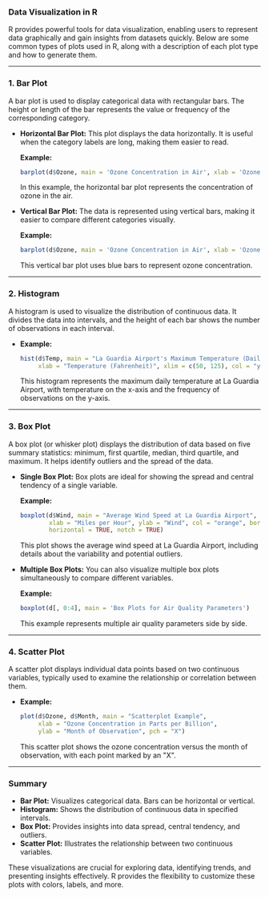 ### Data Visualization in R

R provides powerful tools for data visualization, enabling users to represent data graphically and gain insights from datasets quickly. Below are some common types of plots used in R, along with a description of each plot type and how to generate them.

---

### 1. **Bar Plot**
A bar plot is used to display categorical data with rectangular bars. The height or length of the bar represents the value or frequency of the corresponding category.

- **Horizontal Bar Plot:**
  This plot displays the data horizontally. It is useful when the category labels are long, making them easier to read.
  
  **Example:**
  ```r
  barplot(d$Ozone, main = 'Ozone Concentration in Air', xlab = 'Ozone Levels', horiz = TRUE)
  ```
  In this example, the horizontal bar plot represents the concentration of ozone in the air.

- **Vertical Bar Plot:**
  The data is represented using vertical bars, making it easier to compare different categories visually.
  
  **Example:**
  ```r
  barplot(d$Ozone, main = 'Ozone Concentration in Air', xlab = 'Ozone Levels', col = 'blue', horiz = FALSE)
  ```
  This vertical bar plot uses blue bars to represent ozone concentration.

---

### 2. **Histogram**
A histogram is used to visualize the distribution of continuous data. It divides the data into intervals, and the height of each bar shows the number of observations in each interval.

- **Example:**
  ```r
  hist(d$Temp, main = "La Guardia Airport's Maximum Temperature (Daily)", 
       xlab = "Temperature (Fahrenheit)", xlim = c(50, 125), col = "yellow", freq = TRUE)
  ```
  This histogram represents the maximum daily temperature at La Guardia Airport, with temperature on the x-axis and the frequency of observations on the y-axis.

---

### 3. **Box Plot**
A box plot (or whisker plot) displays the distribution of data based on five summary statistics: minimum, first quartile, median, third quartile, and maximum. It helps identify outliers and the spread of the data.

- **Single Box Plot:**
  Box plots are ideal for showing the spread and central tendency of a single variable.
  
  **Example:**
  ```r
  boxplot(d$Wind, main = "Average Wind Speed at La Guardia Airport", 
          xlab = "Miles per Hour", ylab = "Wind", col = "orange", border = "brown", 
          horizontal = TRUE, notch = TRUE)
  ```
  This plot shows the average wind speed at La Guardia Airport, including details about the variability and potential outliers.

- **Multiple Box Plots:**
  You can also visualize multiple box plots simultaneously to compare different variables.
  
  **Example:**
  ```r
  boxplot(d[, 0:4], main = 'Box Plots for Air Quality Parameters')
  ```
  This example represents multiple air quality parameters side by side.

---

### 4. **Scatter Plot**
A scatter plot displays individual data points based on two continuous variables, typically used to examine the relationship or correlation between them.

- **Example:**
  ```r
  plot(d$Ozone, d$Month, main = "Scatterplot Example", 
       xlab = "Ozone Concentration in Parts per Billion", 
       ylab = "Month of Observation", pch = "X")
  ```
  This scatter plot shows the ozone concentration versus the month of observation, with each point marked by an "X".

---

### Summary

- **Bar Plot:** Visualizes categorical data. Bars can be horizontal or vertical.
- **Histogram:** Shows the distribution of continuous data in specified intervals.
- **Box Plot:** Provides insights into data spread, central tendency, and outliers.
- **Scatter Plot:** Illustrates the relationship between two continuous variables.

These visualizations are crucial for exploring data, identifying trends, and presenting insights effectively. R provides the flexibility to customize these plots with colors, labels, and more.
